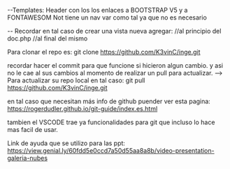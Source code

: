 --Templates:
	 Header con los los enlaces a BOOTSTRAP V5 y a FONTAWESOM
    Not tiene un nav var como tal ya que no es necesario

--  Recordar en tal caso de crear una vista nueva agregar: 
    <?php require('templates/header.php');?>//al principio del doc.php
	<?php require('templates/footer.php');?>//al final del mismo


Para clonar el repo es:
    git clone https://github.com/K3vinC/inge.git

recordar hacer el commit para que funcione si hicieron algun cambio. y asi no le cae al sus cambios al momento de realizar un pull para actualizar. -->
Para actualizar su repo local en tal caso:
    git pull https://github.com/K3vinC/inge.git

en tal caso que necesitan más info de github puender ver esta pagina:
https://rogerdudler.github.io/git-guide/index.es.html 

tambien el VSCODE trae ya funcionalidades para git que incluso lo hace mas facil de usar. 

Link de ayuda que se utilizo para las ppt:
  https://view.genial.ly/60fdd5e0ccd7a50d55aa8a8b/video-presentation-galeria-nubes
